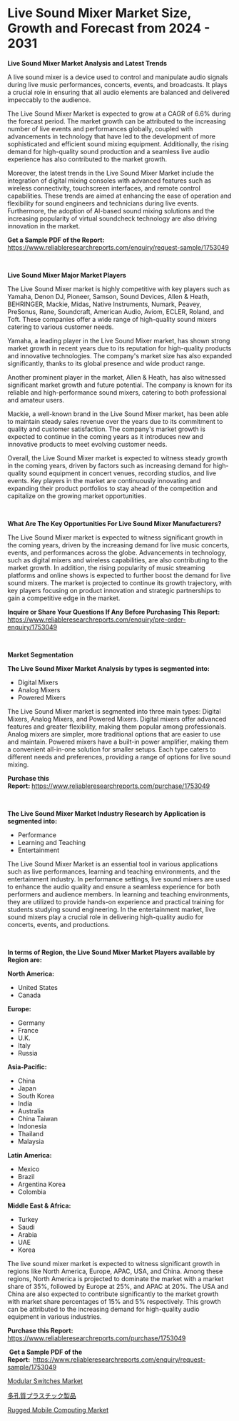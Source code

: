 <p><h1>Live Sound Mixer Market Size, Growth and Forecast from 2024 - 2031</h1></p><p><strong>Live Sound Mixer Market Analysis and Latest Trends</strong></p>
<p><p>A live sound mixer is a device used to control and manipulate audio signals during live music performances, concerts, events, and broadcasts. It plays a crucial role in ensuring that all audio elements are balanced and delivered impeccably to the audience.</p><p>The Live Sound Mixer Market is expected to grow at a CAGR of 6.6% during the forecast period. The market growth can be attributed to the increasing number of live events and performances globally, coupled with advancements in technology that have led to the development of more sophisticated and efficient sound mixing equipment. Additionally, the rising demand for high-quality sound production and a seamless live audio experience has also contributed to the market growth.</p><p>Moreover, the latest trends in the Live Sound Mixer Market include the integration of digital mixing consoles with advanced features such as wireless connectivity, touchscreen interfaces, and remote control capabilities. These trends are aimed at enhancing the ease of operation and flexibility for sound engineers and technicians during live events. Furthermore, the adoption of AI-based sound mixing solutions and the increasing popularity of virtual soundcheck technology are also driving innovation in the market.</p></p>
<p><strong>Get a Sample PDF of the Report:&nbsp;</strong> <a href="https://www.reliableresearchreports.com/enquiry/request-sample/1753049">https://www.reliableresearchreports.com/enquiry/request-sample/1753049</a></p>
<p>&nbsp;</p>
<p><strong>Live Sound Mixer Major Market Players</strong></p>
<p><p>The Live Sound Mixer market is highly competitive with key players such as Yamaha, Denon DJ, Pioneer, Samson, Sound Devices, Allen & Heath, BEHRINGER, Mackie, Midas, Native Instruments, Numark, Peavey, PreSonus, Rane, Soundcraft, American Audio, Aviom, ECLER, Roland, and Toft. These companies offer a wide range of high-quality sound mixers catering to various customer needs.</p><p>Yamaha, a leading player in the Live Sound Mixer market, has shown strong market growth in recent years due to its reputation for high-quality products and innovative technologies. The company's market size has also expanded significantly, thanks to its global presence and wide product range.</p><p>Another prominent player in the market, Allen & Heath, has also witnessed significant market growth and future potential. The company is known for its reliable and high-performance sound mixers, catering to both professional and amateur users.</p><p>Mackie, a well-known brand in the Live Sound Mixer market, has been able to maintain steady sales revenue over the years due to its commitment to quality and customer satisfaction. The company's market growth is expected to continue in the coming years as it introduces new and innovative products to meet evolving customer needs.</p><p>Overall, the Live Sound Mixer market is expected to witness steady growth in the coming years, driven by factors such as increasing demand for high-quality sound equipment in concert venues, recording studios, and live events. Key players in the market are continuously innovating and expanding their product portfolios to stay ahead of the competition and capitalize on the growing market opportunities.</p></p>
<p>&nbsp;</p>
<p><strong>What Are The Key Opportunities For Live Sound Mixer Manufacturers?</strong></p>
<p><p>The Live Sound Mixer market is expected to witness significant growth in the coming years, driven by the increasing demand for live music concerts, events, and performances across the globe. Advancements in technology, such as digital mixers and wireless capabilities, are also contributing to the market growth. In addition, the rising popularity of music streaming platforms and online shows is expected to further boost the demand for live sound mixers. The market is projected to continue its growth trajectory, with key players focusing on product innovation and strategic partnerships to gain a competitive edge in the market.</p></p>
<p><strong>Inquire or Share Your Questions If Any Before Purchasing This Report:</strong> <a href="https://www.reliableresearchreports.com/enquiry/pre-order-enquiry/1753049">https://www.reliableresearchreports.com/enquiry/pre-order-enquiry/1753049</a></p>
<p>&nbsp;</p>
<p><strong>Market Segmentation</strong></p>
<p><strong>The Live Sound Mixer Market Analysis by types is segmented into:</strong></p>
<p><ul><li>Digital Mixers</li><li>Analog Mixers</li><li>Powered Mixers</li></ul></p>
<p><p>The Live Sound Mixer market is segmented into three main types: Digital Mixers, Analog Mixers, and Powered Mixers. Digital mixers offer advanced features and greater flexibility, making them popular among professionals. Analog mixers are simpler, more traditional options that are easier to use and maintain. Powered mixers have a built-in power amplifier, making them a convenient all-in-one solution for smaller setups. Each type caters to different needs and preferences, providing a range of options for live sound mixing.</p></p>
<p><strong>Purchase this Report:&nbsp;</strong><a href="https://www.reliableresearchreports.com/purchase/1753049">https://www.reliableresearchreports.com/purchase/1753049</a></p>
<p>&nbsp;</p>
<p><strong>The Live Sound Mixer Market Industry Research by Application is segmented into:</strong></p>
<p><ul><li>Performance</li><li>Learning and Teaching</li><li>Entertainment</li></ul></p>
<p><p>The Live Sound Mixer Market is an essential tool in various applications such as live performances, learning and teaching environments, and the entertainment industry. In performance settings, live sound mixers are used to enhance the audio quality and ensure a seamless experience for both performers and audience members. In learning and teaching environments, they are utilized to provide hands-on experience and practical training for students studying sound engineering. In the entertainment market, live sound mixers play a crucial role in delivering high-quality audio for concerts, events, and productions.</p></p>
<p>&nbsp;</p>
<p><strong>In terms of Region, the Live Sound Mixer Market Players available by Region are:</strong></p>
<p>
    <p> <strong> North America: </strong>
        <ul>
            <li>United States</li>
            <li>Canada</li>
        </ul>
        </p> 
    <p> <strong> Europe: </strong>
        <ul>
            <li>Germany</li>
            <li>France</li>
            <li>U.K.</li>
            <li>Italy</li>
            <li>Russia</li>
        </ul>
        </p> 
    <p> <strong> Asia-Pacific: </strong>
        <ul>
            <li>China</li>
            <li>Japan</li>
            <li>South Korea</li>
            <li>India</li>
            <li>Australia</li>
            <li>China Taiwan</li>
            <li>Indonesia</li>
            <li>Thailand</li>
            <li>Malaysia</li>
        </ul>
        </p> 
    <p> <strong> Latin America: </strong>
        <ul>
            <li>Mexico</li>
            <li>Brazil</li>
            <li>Argentina Korea</li>
            <li>Colombia</li>
        </ul>
        </p> 
    <p> <strong> Middle East & Africa: </strong>
        <ul>
            <li>Turkey</li>
            <li>Saudi</li>
            <li>Arabia</li>
            <li>UAE</li>
            <li>Korea</li>
        </ul>
    </p>
    </p>
<p><p>The live sound mixer market is expected to witness significant growth in regions like North America, Europe, APAC, USA, and China. Among these regions, North America is projected to dominate the market with a market share of 35%, followed by Europe at 25%, and APAC at 20%. The USA and China are also expected to contribute significantly to the market growth with market share percentages of 15% and 5% respectively. This growth can be attributed to the increasing demand for high-quality audio equipment in various industries.</p></p>
<p><strong>Purchase this Report: </strong><a href="https://www.reliableresearchreports.com/purchase/1753049">https://www.reliableresearchreports.com/purchase/1753049</a></p>
<p>&nbsp;<strong>Get a Sample PDF of the Report:&nbsp;&nbsp;</strong><a href="https://www.reliableresearchreports.com/enquiry/request-sample/1753049">https://www.reliableresearchreports.com/enquiry/request-sample/1753049</a></p>
<p><strong></strong></p>
<p><p><a href="https://github.com/YashRP12/Market-Research-Report-List-3/blob/main/modular-switches-market.md">Modular Switches Market</a></p><p><a href="https://github.com/SarahFahey88/Market-Research-Report-List-1/blob/main/887112010582.md">多孔質プラスチック製品</a></p><p><a href="https://github.com/Angelnienowdseej3e45z3p8c/Market-Research-Report-List-1/blob/main/rugged-mobile-computing-market.md">Rugged Mobile Computing Market</a></p></p>